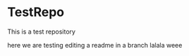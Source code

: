 # TestRepo
This is a test repository


here we are testing editing a readme in a branch lalala weee
